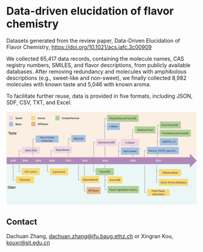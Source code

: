 # Data-driven elucidation of flavor chemistry

Datasets generated from the review paper, Data-Driven Elucidation of Flavor Chemistry, https://doi.org/10.1021/acs.jafc.3c00909


We collected 65,417 data records, containing the molecule names, CAS registry numbers, SMILES, and flavor descriptions, from publicly available databases. After removing redundancy and molecules with amphibolous descriptions (e.g., sweet-like and non-sweet), we finally collected 8,982 molecules with known taste and 5,046 with known aroma.

To facilitate further reuse, data is provided in five formats, including JSON, SDF, CSV, TXT, and Excel.

![image](https://github.com/DachuanZhang-FutureFood/flavor-science/blob/main/Overview.png)

## Contact
Dachuan Zhang, dachuan.zhang@ifu.baug.ethz.ch or 
Xingran Kou, kouxr@sit.edu.cn
